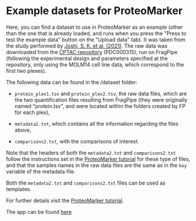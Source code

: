 # Example datasets for ProteoMarker

Here, you can find a dataset to use in ProteoMarker as an example (other than the one that is already loaded, and runs when you press the "Press to test the example data" button on the "Upload data" tab). It was taken from the study performed by <a href="https://doi.org/10.1016/j.ccell.2021.06.003" target="_blank"> Joshi, S. K. et al. (2021)</a>. The raw data was downloaded from the <a href="https://cptac-data-portal.georgetown.edu/cptacPublic/" target="_blank"> CPTAC repository</a> (PDC000315), run on FragPipe (following the experimental design and parameters specified at the repository, only using the MOLM14 cell line data, which correspond to the first two plexes).

The following data can be found in the /dataset folder:

- `protein_plex1.tsv` and `protein_plex2.tsv`, the raw data files, which are the two quantification files resulting from FragPipe (they were originally named "protein.tsv", and were located within the folders created by FP for each plex),

- `metadata2.txt`, which contains all the information regarding the files above,

- `comparisons2.txt`, with the comparisons of interest.

Note that the headers of both the `metadata2.txt` and `comparisons2.txt` follow the instructions set in the <a href="https://patmartinezb.github.io/ProteoMarker/#files" target="_blank"> ProteoMarker tutorial</a> for these type of files, and that the samples names in the raw data files are the same as in the `key` variable of the metadata file.

Both the `metadata2.txt` and `comparisons2.txt` files can be used as templates.

For further details visit the <a href="https://patmartinezb.github.io/ProteoMarker/#files" target="_blank"> ProteoMarker tutorial</a>.

The app can be found <a href="https://patmartinezb.shinyapps.io/ProteoMarker/" target="_blank"> here</a>
